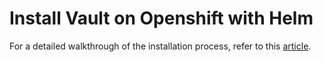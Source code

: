 # **Install Vault on Openshift with Helm** 

For a detailed walkthrough of the installation process, refer to this [article](../installation/openshift/README.md).
